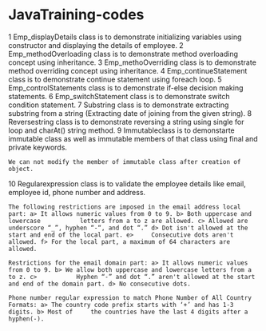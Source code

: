 # JavaTraining-codes

   1 Emp_displayDetails class is to demonstrate initializing variables using constructor and displaying the details of employee.
   2 Emp_methodOverloading class is to demonstrate method overloading concept using inheritance.
   3 Emp_methoOverriding class is to demonstrate method overriding concept using inheritance.
   4 Emp_continueStatement class is to demonstrate continue statement using foreach loop.
   5 Emp_controlStatements class is to demonstrate if-else decision making statements.
   6 Emp_switchStatement class is to demonstrate switch condition statement.
   7 Substring class is to demonstrate extracting substring from a string (Extracting date of joining from the given string).
   8 Reversestring class is to demonstrate reversing a string using single for loop and charAt() string method.
   9 Immutableclass is to demonstarte immutable class as well as immutable members of that class using final and private keywords.

    We can not modify the member of immutable class after creation of object.

   10 Regularexpression class is to validate the employee details like email, employee id, phone number and address.

    The following restrictions are imposed in the email address local part: a> It allows numeric values from 0 to 9. b> Both uppercase and lowercase           letters from a to z are allowed. c> Allowed are underscore “_”, hyphen “-“, and dot “.” d> Dot isn't allowed at the start and end of the local part. e>     Consecutive dots aren't allowed. f> For the local part, a maximum of 64 characters are allowed.

    Restrictions for the email domain part: a> It allows numeric values from 0 to 9. b> We allow both uppercase and lowercase letters from a to z. c>           Hyphen “-” and dot “.” aren't allowed at the start and end of the domain part. d> No consecutive dots.

    Phone number regular expression to match Phone Number of All Country Formats: a> The country code prefix starts with ‘+’ and has 1-3 digits. b> Most of     the countries have the last 4 digits after a hyphen(-).
